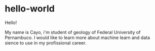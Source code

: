 # hello-world

Hello!

My name is Cayo, i'm student of geology of Federal University of Pernambuco. I would like to learn more about machine learn and data sience to use in my profissional career. 
